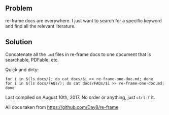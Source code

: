 ## Problem

re-frame docs are everywhere. I just want to search for a specific keyword and find all the relevant literature.

## Solution

Concatenate all the `.md` files in re-frame docs to one document that is searchable, PDFable, etc.

Quick and dirty:

```
for i in $(ls docs/); do cat docs/$i >> re-frame-one-doc.md; done
for i in $(ls docs/FAQs/); do cat docs/FAQs/$i >> re-frame-one-doc.md; done
```

Last compiled on August 10th, 2017. No order or anything, just `ctrl-f` it.

All docs taken from https://github.com/Day8/re-frame
